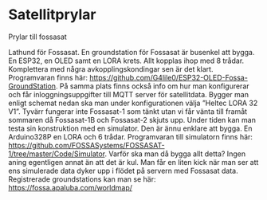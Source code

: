 # Satellitprylar
Prylar till fossasat

Lathund för Fossasat.
En groundstation för Fossasat är busenkel att bygga. En ESP32, en OLED samt en LORA krets. Allt kopplas ihop med 8 trådar. Komplettera med några avkopplingskondingar sen är det klart.
Programvaran finns här: https://github.com/G4lile0/ESP32-OLED-Fossa-GroundStation.
På samma plats finns  också info om hur man konfigurerar och får inloggningsuppgifter till MQTT server för satellitdata.
Bygger man enligt schemat nedan ska man under konfigurationen välja ”Heltec LORA 32 V1”.
Tyvärr fungerar inte Fossasat-1 som tänkt utan vi får vänta till framåt sommaren då Fossasat-1B och Fossasat-2 skjuts upp. Under tiden kan man testa sin konstruktion med en simulator.
Den är ännu enklare att bygga. En Arduino328P en LORA och 6 trådar.
Programvaran till simulatorn finns här: https://github.com/FOSSASystems/FOSSASAT-1/tree/master/Code/Simulator.
Varför ska man då bygga allt detta? Ingen aning egentligen annat än att det är kul. Man får en liten kick när man ser att ens simulerade data dyker upp i flödet på servern med Fossasat data.
Registrerade groundstations kan man se här: https://fossa.apaluba.com/worldmap/
